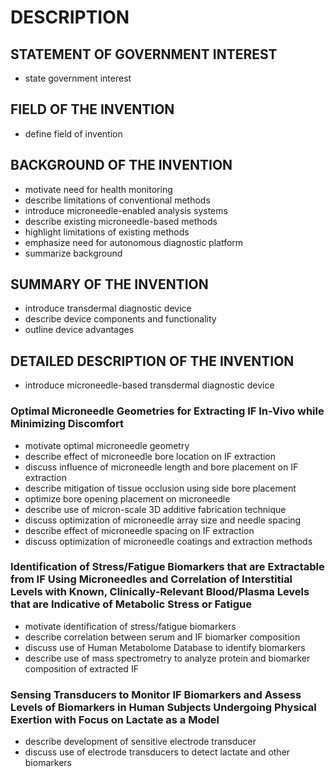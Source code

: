 # DESCRIPTION

## STATEMENT OF GOVERNMENT INTEREST

- state government interest

## FIELD OF THE INVENTION

- define field of invention

## BACKGROUND OF THE INVENTION

- motivate need for health monitoring
- describe limitations of conventional methods
- introduce microneedle-enabled analysis systems
- describe existing microneedle-based methods
- highlight limitations of existing methods
- emphasize need for autonomous diagnostic platform
- summarize background

## SUMMARY OF THE INVENTION

- introduce transdermal diagnostic device
- describe device components and functionality
- outline device advantages

## DETAILED DESCRIPTION OF THE INVENTION

- introduce microneedle-based transdermal diagnostic device

### Optimal Microneedle Geometries for Extracting IF In-Vivo while Minimizing Discomfort

- motivate optimal microneedle geometry
- describe effect of microneedle bore location on IF extraction
- discuss influence of microneedle length and bore placement on IF extraction
- describe mitigation of tissue occlusion using side bore placement
- optimize bore opening placement on microneedle
- describe use of micron-scale 3D additive fabrication technique
- discuss optimization of microneedle array size and needle spacing
- describe effect of microneedle spacing on IF extraction
- discuss optimization of microneedle coatings and extraction methods

### Identification of Stress/Fatigue Biomarkers that are Extractable from IF Using Microneedles and Correlation of Interstitial Levels with Known, Clinically-Relevant Blood/Plasma Levels that are Indicative of Metabolic Stress or Fatigue

- motivate identification of stress/fatigue biomarkers
- describe correlation between serum and IF biomarker composition
- discuss use of Human Metabolome Database to identify biomarkers
- describe use of mass spectrometry to analyze protein and biomarker composition of extracted IF

### Sensing Transducers to Monitor IF Biomarkers and Assess Levels of Biomarkers in Human Subjects Undergoing Physical Exertion with Focus on Lactate as a Model

- describe development of sensitive electrode transducer
- discuss use of electrode transducers to detect lactate and other biomarkers

